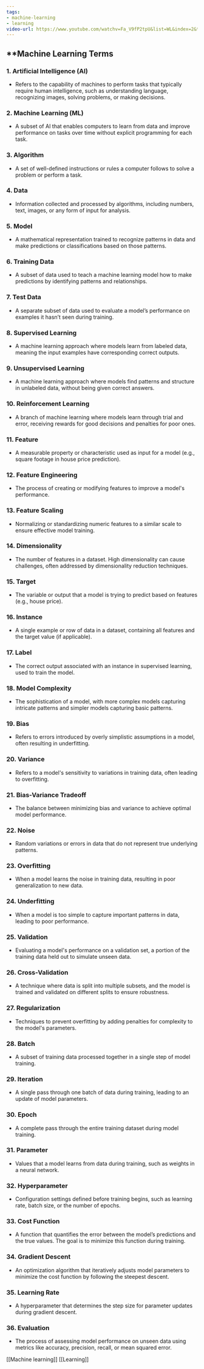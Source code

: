 ```yaml
---
tags:
- machine-learning
- learning
video-url: https://www.youtube.com/watchv=Fa_V9fP2tpU&list=WL&index=2&t=136s
---
```


## **Machine Learning Terms

### **1. Artificial Intelligence (AI)**

- Refers to the capability of machines to perform tasks that typically require human intelligence, such as understanding language, recognizing images, solving problems, or making decisions.

### **2. Machine Learning (ML)**

- A subset of AI that enables computers to learn from data and improve performance on tasks over time without explicit programming for each task.

### **3. Algorithm**

- A set of well-defined instructions or rules a computer follows to solve a problem or perform a task.

### **4. Data**

- Information collected and processed by algorithms, including numbers, text, images, or any form of input for analysis.

### **5. Model**

- A mathematical representation trained to recognize patterns in data and make predictions or classifications based on those patterns.

### **6. Training Data**

- A subset of data used to teach a machine learning model how to make predictions by identifying patterns and relationships.

### **7. Test Data**

- A separate subset of data used to evaluate a model’s performance on examples it hasn’t seen during training.

### **8. Supervised Learning**

- A machine learning approach where models learn from labeled data, meaning the input examples have corresponding correct outputs.

### **9. Unsupervised Learning**

- A machine learning approach where models find patterns and structure in unlabeled data, without being given correct answers.

### **10. Reinforcement Learning**

- A branch of machine learning where models learn through trial and error, receiving rewards for good decisions and penalties for poor ones.

### **11. Feature**

- A measurable property or characteristic used as input for a model (e.g., square footage in house price prediction).

### **12. Feature Engineering**

- The process of creating or modifying features to improve a model's performance.

### **13. Feature Scaling**

- Normalizing or standardizing numeric features to a similar scale to ensure effective model training.

### **14. Dimensionality**

- The number of features in a dataset. High dimensionality can cause challenges, often addressed by dimensionality reduction techniques.

### **15. Target**

- The variable or output that a model is trying to predict based on features (e.g., house price).

### **16. Instance**

- A single example or row of data in a dataset, containing all features and the target value (if applicable).

### **17. Label**

- The correct output associated with an instance in supervised learning, used to train the model.

### **18. Model Complexity**

- The sophistication of a model, with more complex models capturing intricate patterns and simpler models capturing basic patterns.

### **19. Bias**

- Refers to errors introduced by overly simplistic assumptions in a model, often resulting in underfitting.

### **20. Variance**

- Refers to a model's sensitivity to variations in training data, often leading to overfitting.

### **21. Bias-Variance Tradeoff**

- The balance between minimizing bias and variance to achieve optimal model performance.

### **22. Noise**

- Random variations or errors in data that do not represent true underlying patterns.

### **23. Overfitting**

- When a model learns the noise in training data, resulting in poor generalization to new data.

### **24. Underfitting**

- When a model is too simple to capture important patterns in data, leading to poor performance.

### **25. Validation**

- Evaluating a model's performance on a validation set, a portion of the training data held out to simulate unseen data.

### **26. Cross-Validation**

- A technique where data is split into multiple subsets, and the model is trained and validated on different splits to ensure robustness.

### **27. Regularization**

- Techniques to prevent overfitting by adding penalties for complexity to the model's parameters.

### **28. Batch**

- A subset of training data processed together in a single step of model training.

### **29. Iteration**

- A single pass through one batch of data during training, leading to an update of model parameters.

### **30. Epoch**

- A complete pass through the entire training dataset during model training.

### **31. Parameter**

- Values that a model learns from data during training, such as weights in a neural network.

### **32. Hyperparameter**

- Configuration settings defined before training begins, such as learning rate, batch size, or the number of epochs.

### **33. Cost Function**

- A function that quantifies the error between the model’s predictions and the true values. The goal is to minimize this function during training.

### **34. Gradient Descent**

- An optimization algorithm that iteratively adjusts model parameters to minimize the cost function by following the steepest descent.

### **35. Learning Rate**

- A hyperparameter that determines the step size for parameter updates during gradient descent.

### **36. Evaluation**

- The process of assessing model performance on unseen data using metrics like accuracy, precision, recall, or mean squared error.

[[Machine learning]]  [[Learning]]